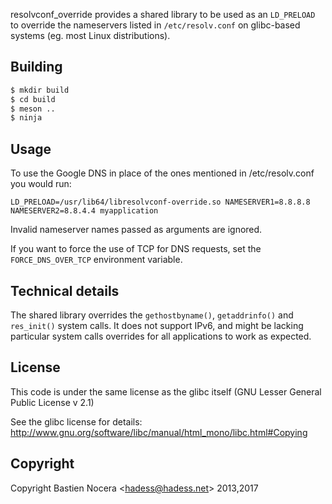 resolvconf_override provides a shared library
to be used as an `LD_PRELOAD` to override the
nameservers listed in `/etc/resolv.conf` on glibc-based
systems (eg. most Linux distributions).

Building
--------

```sh
$ mkdir build
$ cd build
$ meson ..
$ ninja
```

Usage
-----

To use the Google DNS in place of the ones mentioned in
/etc/resolv.conf you would run:
```
LD_PRELOAD=/usr/lib64/libresolvconf-override.so NAMESERVER1=8.8.8.8 NAMESERVER2=8.8.4.4 myapplication
```

Invalid nameserver names passed as arguments are ignored.

If you want to force the use of TCP for DNS requests, set the
`FORCE_DNS_OVER_TCP` environment variable.

Technical details
-----------------

The shared library overrides the `gethostbyname()`, `getaddrinfo()`
and `res_init()` system calls. It does not support IPv6, and might
be lacking particular system calls overrides for all applications
to work as expected.

License
-------

This code is under the same license as the glibc itself
(GNU Lesser General Public License v 2.1)

See the glibc license for details:
http://www.gnu.org/software/libc/manual/html_mono/libc.html#Copying

Copyright
---------

Copyright Bastien Nocera <<hadess@hadess.net>> 2013,2017
